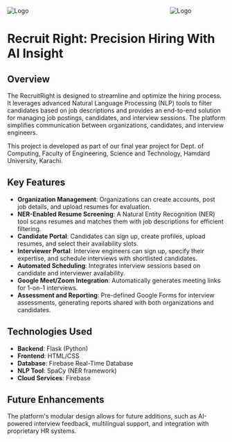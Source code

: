![Logo](https://i.ibb.co/hFdmt6r/Recruit-Right-removebg-preview.png)&nbsp;&nbsp;&nbsp;&nbsp;&nbsp;&nbsp;&nbsp;&nbsp;&nbsp;&nbsp;&nbsp;&nbsp;&nbsp;&nbsp;&nbsp;&nbsp;&nbsp;&nbsp;&nbsp;&nbsp;&nbsp;&nbsp;&nbsp;&nbsp;&nbsp;&nbsp;&nbsp;&nbsp;&nbsp;&nbsp;&nbsp;&nbsp;&nbsp;&nbsp;&nbsp;&nbsp;&nbsp;&nbsp;&nbsp;&nbsp;&nbsp;&nbsp;&nbsp;&nbsp;&nbsp;&nbsp;&nbsp;&nbsp;&nbsp;&nbsp;&nbsp;&nbsp;&nbsp;&nbsp;&nbsp;&nbsp;&nbsp;&nbsp;&nbsp;&nbsp;&nbsp;&nbsp;&nbsp;&nbsp;&nbsp;&nbsp;&nbsp;&nbsp;&nbsp;&nbsp;&nbsp;&nbsp;&nbsp;&nbsp;&nbsp;&nbsp;&nbsp;&nbsp;&nbsp;&nbsp;&nbsp;&nbsp;&nbsp;![Logo](https://i.ibb.co/XLDngG1/image-2.png)

# Recruit Right: Precision Hiring With AI Insight

## Overview
The RecruitRight is designed to streamline and optimize the hiring process. It leverages advanced Natural Language Processing (NLP) tools to filter candidates based on job descriptions and provides an end-to-end solution for managing job postings, candidates, and interview sessions. The platform simplifies communication between organizations, candidates, and interview engineers.

This project is developed as part of our final year project for Dept. of Computing, Faculty of Engineering, Science and Technology, Hamdard University, Karachi.

## Key Features
- **Organization Management**: Organizations can create accounts, post job details, and upload resumes for evaluation.
- **NER-Enabled Resume Screening**: A Natural Entity Recognition (NER) tool scans resumes and matches them with job descriptions for efficient filtering.
- **Candidate Portal**: Candidates can sign up, create profiles, upload resumes, and select their availability slots.
- **Interviewer Portal**: Interview engineers can sign up, specify their expertise, and schedule interviews with shortlisted candidates.
- **Automated Scheduling**: Integrates interview sessions based on candidate and interviewer availability.
- **Google Meet/Zoom Integration**: Automatically generates meeting links for 1-on-1 interviews.
- **Assessment and Reporting**: Pre-defined Google Forms for interview assessments, generating reports shared with both organizations and candidates.

## Technologies Used
- **Backend**: Flask (Python)
- **Frontend**: HTML/CSS
- **Database**: Firebase Real-Time Database
- **NLP Tool**: SpaCy (NER framework)
- **Cloud Services**: Firebase

## Future Enhancements
The platform's modular design allows for future additions, such as AI-powered interview feedback, multilingual support, and integration with proprietary HR systems.

